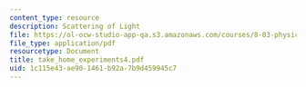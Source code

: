 ```yaml
---
content_type: resource
description: Scattering of Light
file: https://ol-ocw-studio-app-qa.s3.amazonaws.com/courses/8-03-physics-iii-spring-2003/1c115e43ae901461b92a7b9d459945c7_take_home_experiments4.pdf
file_type: application/pdf
resourcetype: Document
title: take_home_experiments4.pdf
uid: 1c115e43-ae90-1461-b92a-7b9d459945c7
---
```


